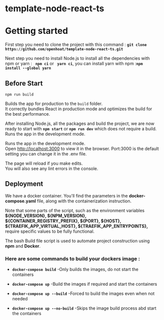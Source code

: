 # template-node-react-ts
# Getting started 
First step you need to clone the project with this command : **`git clone https://github.com/openhoat/template-node-react-ts.git`**

Next step you need to install Node.js to install all the dependencies with npm or yarn :
**`` npm ci``** or  **`` yarn ci``**, you can install yarn with npm :**``npm install --global yarn``**


## Before Start
`npm run build`

Builds the app for production to the `build` folder.  
It correctly bundles React in production mode and optimizes the build for the best performance.

After installing Node.js,  all the packages and build the project, we are now ready to start with **``npm start``** or **``npm run dev``**  which does not require a build.
Runs the app in the development mode.

Runs the app in the development mode.  
Open [http://localhost:3000](http://localhost:3000) to view it in the browser. Port:3000 is the default setting you can change it in the .env file.

The page will reload if you make edits.  
You will also see any lint errors in the console.

## Deployment	

 We have a docker container. You'll find the parameters in the **docker-compose.yaml** file, along with the containerization instruction. 
 
 Note that some parts of the script, such as the environment variables **${NODE_VERSION}, ${NPM_VERSION}, ${CONTAINER_REGISTRY_PREFIX}, ${PORT}, ${HOST}, ${TRAEFIK_APP_VIRTUAL_HOST}, ${TRAEFIK_APP_ENTRYPOINTS},** require specific values to be fully functional.
 
The bash Build file script is used to automate project construction using **npm** and **Docker**.

### Here are some commands to build your dockers image : 

- **`docker-compose build`**  -Only builds the images, do not start the containers

- **`docker-compose up`**  -Build the images if required and start the containers

- **`docker-compose up --build`**  -Forced to build the images even when not needed

- **`docker-compose up --no-build`**  -Skips the image build process abd start the containers